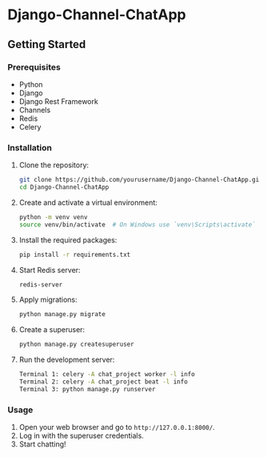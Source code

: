 # Django-Channel-ChatApp
## Getting Started

### Prerequisites
- Python 
- Django
- Django Rest Framework
- Channels
- Redis
- Celery

### Installation

1. Clone the repository:
    ```bash
    git clone https://github.com/yourusername/Django-Channel-ChatApp.git
    cd Django-Channel-ChatApp
    ```

2. Create and activate a virtual environment:
    ```bash
    python -m venv venv
    source venv/bin/activate  # On Windows use `venv\Scripts\activate`
    ```

3. Install the required packages:
    ```bash
    pip install -r requirements.txt
    ```

4. Start Redis server:
    ```bash
    redis-server
    ```

5. Apply migrations:
    ```bash
    python manage.py migrate
    ```

6. Create a superuser:
    ```bash
    python manage.py createsuperuser
    ```

7. Run the development server:
    ```bash
    Terminal 1: celery -A chat_project worker -l info
    Terminal 2: celery -A chat_project beat -l info
    Terminal 3: python manage.py runserver
    ```

### Usage

1. Open your web browser and go to `http://127.0.0.1:8000/`.
2. Log in with the superuser credentials.
3. Start chatting!

